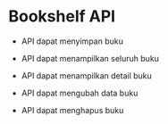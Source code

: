 # Bookshelf API

- API dapat menyimpan buku

- API dapat menampilkan seluruh buku

- API dapat menampilkan detail buku

- API dapat mengubah data buku

- API dapat menghapus buku
